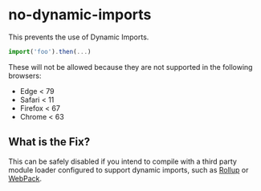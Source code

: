 # no-dynamic-imports

This prevents the use of Dynamic Imports.

```js
import('foo').then(...)
```

These will not be allowed because they are not supported in the following browsers:

 - Edge < 79
 - Safari < 11
 - Firefox < 67
 - Chrome < 63


## What is the Fix?

This can be safely disabled if you intend to compile with a third party module loader configured to support dynamic imports, such as [Rollup](http://rollupjs.org) or [WebPack](https://webpack.js.org).
